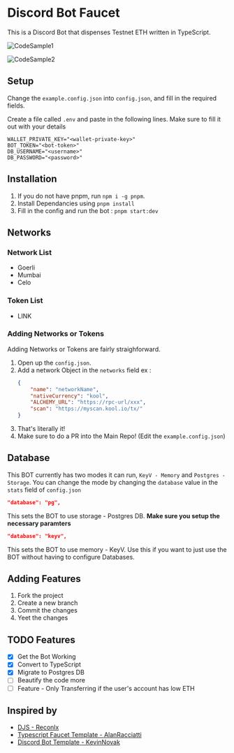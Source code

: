 # Discord Bot Faucet

This is a Discord Bot that dispenses Testnet ETH written in TypeScript.

![CodeSample1](https://i.imgur.com/AYpndSV.png)

![CodeSample2](https://i.imgur.com/ll8qLX7.png)

## Setup

Change the `example.config.json` into `config.json`, and fill in the required fields.

Create a file called `.env` and paste in the following lines. Make sure to fill it out with your details

```
WALLET_PRIVATE_KEY="<wallet-private-key>"
BOT_TOKEN="<bot-token>"
DB_USERNAME="<username>"
DB_PASSWORD="<password>"
```

## Installation

1. If you do not have pnpm, run `npm i -g pnpm`.
2. Install Dependancies using `pnpm install`
3. Fill in the config and run the bot : `pnpm start:dev`

## Networks

### Network List

-   Goerli
-   Mumbai
-   Celo

### Token List

-   LINK

### Adding Networks or Tokens

Adding Networks or Tokens are fairly straighforward.

1. Open up the `config.json`.
2. Add a network Object in the `networks` field
   ex :
    ```json
    {
    	"name": "networkName",
    	"nativeCurrency": "kool",
    	"ALCHEMY_URL": "https://rpc-url/xxx",
    	"scan": "https://myscan.kool.io/tx/"
    }
    ```
3. That's literally it!
4. Make sure to do a PR into the Main Repo! (Edit the `example.config.json`)

## Database

This BOT currently has two modes it can run, `KeyV - Memory` and `Postgres - Storage`. You can change the mode by changing the `database` value in the `stats` field of `config.json`

```json
"database": "pg",
```

This sets the BOT to use storage - Postgres DB. **Make sure you setup the necessary paramters**

```json
"database": "keyv",
```

This sets the BOT to use memory - KeyV. Use this if you want to just use the BOT without having to configure Databases.

## Adding Features

1. Fork the project
2. Create a new branch
3. Commit the changes
4. Yeet the changes

## TODO Features

-   [x] Get the Bot Working
-   [x] Convert to TypeScript
-   [x] Migrate to Postgres DB
-   [ ] Beautify the code more
-   [ ] Feature - Only Transferring if the user's account has low ETH

## Inspired by

-   [DJS - Reconlx](https://github.com/reconlx/djs-typescript-handler)
-   [Typescript Faucet Template - AlanRacciatti](https://github.com/AlanRacciatti/FaucetDiscordBot)
-   [Discord Bot Template - KevinNovak](https://github.com/KevinNovak/Discord-Bot-TypeScript-Template)
